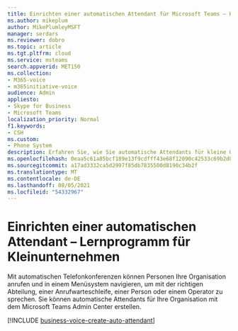```yaml
---
title: Einrichten einer automatischen Attendant für Microsoft Teams – Kleinunternehmen (Lernprogramm)
ms.author: mikeplum
author: MikePlumleyMSFT
manager: serdars
ms.reviewer: dobro
ms.topic: article
ms.tgt.pltfrm: cloud
ms.service: msteams
search.appverid: MET150
ms.collection:
- M365-voice
- m365initiative-voice
audience: Admin
appliesto:
- Skype for Business
- Microsoft Teams
localization_priority: Normal
f1.keywords:
- CSH
ms.custom:
- Phone System
description: Erfahren Sie, wie Sie automatische Attendants für kleine Unternehmen in Ihrer Microsoft 365 Business Voice.
ms.openlocfilehash: 0eaa5c61a85bcf189e13f9cdfff43e68f12090c42533c69b2d0154da81a6f3e3
ms.sourcegitcommit: a17ad3332ca5d2997f85db7835500d8190c34b2f
ms.translationtype: MT
ms.contentlocale: de-DE
ms.lasthandoff: 08/05/2021
ms.locfileid: "54332967"
---
```

# <a name="set-up-an-auto-attendant---small-business-tutorial"></a>Einrichten einer automatischen Attendant – Lernprogramm für Kleinunternehmen

Mit automatischen Telefonkonferenzen können Personen Ihre Organisation anrufen und in einem Menüsystem navigieren, um mit der richtigen Abteilung, einer Anrufwarteschleife, einer Person oder einem Operator zu sprechen. Sie können automatische Attendants für Ihre Organisation mit dem Microsoft Teams Admin Center erstellen.

[!INCLUDE [business-voice-create-auto-attendant](../includes/business-voice-create-auto-attendant.md)]
